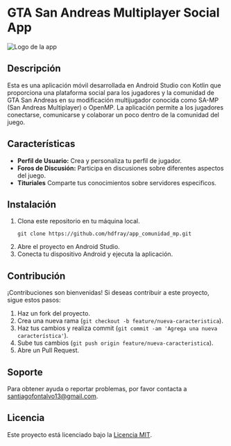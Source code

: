 # GTA San Andreas Multiplayer Social App

![Logo de la app](https://github.com/hdfray/app_comunidad_mp/assets/73000354/43291ee3-f17c-4550-8985-d96d17e8f675)

## Descripción

Esta es una aplicación móvil desarrollada en Android Studio con Kotlin que proporciona una plataforma social para los jugadores y la comunidad de GTA San Andreas en su modificación multijugador conocida como SA-MP (San Andreas Multiplayer) o OpenMP. La aplicación permite a los jugadores conectarse, comunicarse y colaborar un poco dentro de la comunidad del juego.

## Características

- **Perfil de Usuario:** Crea y personaliza tu perfil de jugador.
- **Foros de Discusión:** Participa en discusiones sobre diferentes aspectos del juego.
- **Tituriales** Comparte tus conocimientos sobre servidores especificos.


## Instalación

1. Clona este repositorio en tu máquina local.
   ```
   git clone https://github.com/hdfray/app_comunidad_mp.git
   ```
2. Abre el proyecto en Android Studio.
3. Conecta tu dispositivo Android y ejecuta la aplicación.

## Contribución

¡Contribuciones son bienvenidas! Si deseas contribuir a este proyecto, sigue estos pasos:

1. Haz un fork del proyecto.
2. Crea una nueva rama (`git checkout -b feature/nueva-caracteristica`).
3. Haz tus cambios y realiza commit (`git commit -am 'Agrega una nueva característica'`).
4. Sube tus cambios (`git push origin feature/nueva-caracteristica`).
5. Abre un Pull Request.

## Soporte

Para obtener ayuda o reportar problemas, por favor contacta a [santiagofontalvo13@gmail.com](mailto:santiagofontalvo13@gmail.com).

## Licencia

Este proyecto está licenciado bajo la [Licencia MIT](https://opensource.org/licenses/MIT).
